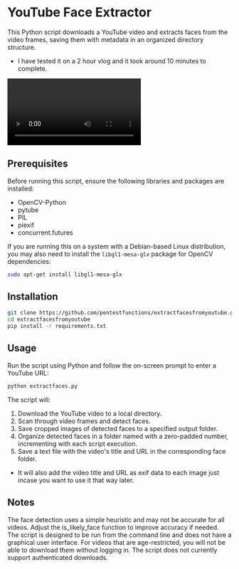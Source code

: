 # YouTube Face Extractor

This Python script downloads a YouTube video and extracts faces from the video frames, saving them with metadata in an organized directory structure.
- I have tested it on a 2 hour vlog and it took around 10 minutes to complete. 

![Video](tktyNzq.mp4)

## Prerequisites

Before running this script, ensure the following libraries and packages are installed:

- OpenCV-Python
- pytube
- PIL
- piexif
- concurrent.futures

If you are running this on a system with a Debian-based Linux distribution, you may also need to install the `libgl1-mesa-glx` package for OpenCV dependencies:

```bash
sudo apt-get install libgl1-mesa-glx
```

## Installation
```bash
git clone https://github.com/pentestfunctions/extractfacesfromyoutube.git
cd extractfacesfromyoutube
pip install -r requirements.txt
```

## Usage
Run the script using Python and follow the on-screen prompt to enter a YouTube URL:
```bash
python extractfaces.py
```

The script will:

1. Download the YouTube video to a local directory.
2. Scan through video frames and detect faces.
3. Save cropped images of detected faces to a specified output folder.
4. Organize detected faces in a folder named with a zero-padded number, incrementing with each script execution.
5. Save a text file with the video's title and URL in the corresponding face folder.
- It will also add the video title and URL as exif data to each image just incase you want to use it that way later.

## Notes
The face detection uses a simple heuristic and may not be accurate for all videos. Adjust the is_likely_face function to improve accuracy if needed.
The script is designed to be run from the command line and does not have a graphical user interface.
For videos that are age-restricted, you will not be able to download them without logging in. The script does not currently support authenticated downloads.
